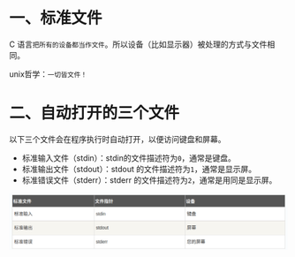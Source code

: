# 一、标准文件
C 语言`把所有的设备都当作文件`。所以设备（比如显示器）被处理的方式与文件相同。

unix哲学：`一切皆文件！`


# 二、自动打开的三个文件
以下三个文件会在程序执行时自动打开，以便访问键盘和屏幕。
* 标准输入文件（stdin）：stdin的文件描述符为`0`，通常是键盘。
* 标准输出文件（stdout）：stdout 的文件描述符为`1`，通常是显示屏。
* 标准错误文件（stderr）：stderr 的文件描述符为`2`，通常是用同是显示屏。

![alt text](img/标准文件.png)

